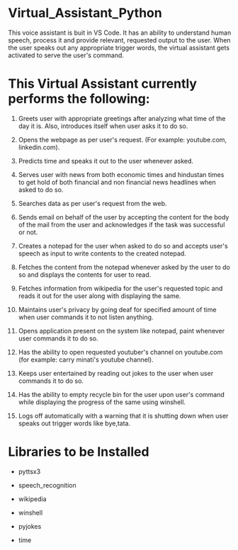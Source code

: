 # Virtual_Assistant_Python
This voice assistant is buit in VS Code. It has an ability to understand human speech, process it and provide relevant, requested output to the user. When the user speaks out any appropriate trigger words, the virtual assistant gets activated to serve the user's command.

# This Virtual Assistant currently performs the following:
1. Greets user with appropriate greetings after analyzing what time of the day it is. Also, introduces itself when user asks it to do so.

2. Opens the webpage as per user's request. (For example: youtube.com, linkedin.com).

3. Predicts time and speaks it out to the user whenever asked.

4. Serves user with news from both economic times and hindustan times to get hold of both financial and non financial news headlines when asked to do so.

5. Searches data as per user's request from the web.

6. Sends email on behalf of the user by accepting the content for the body of the mail from the user and acknowledges if the task was successful or not.

7. Creates a notepad for the user when asked to do so and accepts user's speech as input to write contents to the created notepad.

8. Fetches the content from the notepad whenever asked by the user to do so and displays the contents for user to read.

9. Fetches information from wikipedia for the user's requested topic and reads it out for the user along with displaying the same.

10. Maintains user's privacy by going deaf for specified amount of time when user commands it to not listen anything.

11. Opens application present on the system like notepad, paint whenever user commands it to do so.

12. Has the ability to open requested youtuber's channel on youtube.com (for example: carry minati's youtube channel).

13. Keeps user entertained by reading out jokes to the user when user commands it to do so.

14. Has the ability to empty recycle bin for the user upon user's command while displaying the progress of the same using winshell.

15. Logs off automatically with a warning that it is shutting down when user speaks out trigger words like bye,tata.

# Libraries to be Installed
+ pyttsx3
- speech_recognition
* wikipedia
+ winshell
- pyjokes
* time
